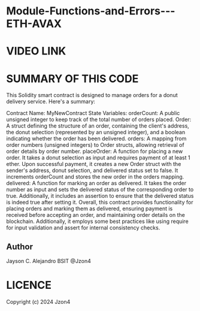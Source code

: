 # Module-Functions-and-Errors---ETH-AVAX

# VIDEO LINK


# SUMMARY OF THIS CODE 
This Solidity smart contract is designed to manage orders for a donut delivery service. Here's a summary:

Contract Name: MyNewContract
State Variables:
orderCount: A public unsigned integer to keep track of the total number of orders placed.
Order: A struct defining the structure of an order, containing the client's address, the donut selection (represented by an unsigned integer), and a boolean indicating whether the order has been delivered.
orders: A mapping from order numbers (unsigned integers) to Order structs, allowing retrieval of order details by order number. placeOrder: A function for placing a new order. It takes a donut selection as input and requires payment of at least 1 ether. Upon successful payment, it creates a new Order struct with the sender's address, donut selection, and delivered status set to false. It increments orderCount and stores the new order in the orders mapping.
delivered: A function for marking an order as delivered. It takes the order number as input and sets the delivered status of the corresponding order to true. Additionally, it includes an assertion to ensure that the delivered status is indeed true after setting it.
Overall, this contract provides functionality for placing orders and marking them as delivered, ensuring payment is received before accepting an order, and maintaining order details on the blockchain. Additionally, it employs some best practices like using require for input validation and assert for internal consistency checks.


## Author

Jayson C. Alejandro BSIT
@Jzon4

# LICENCE
Copyright (c) 2024 Jzon4
